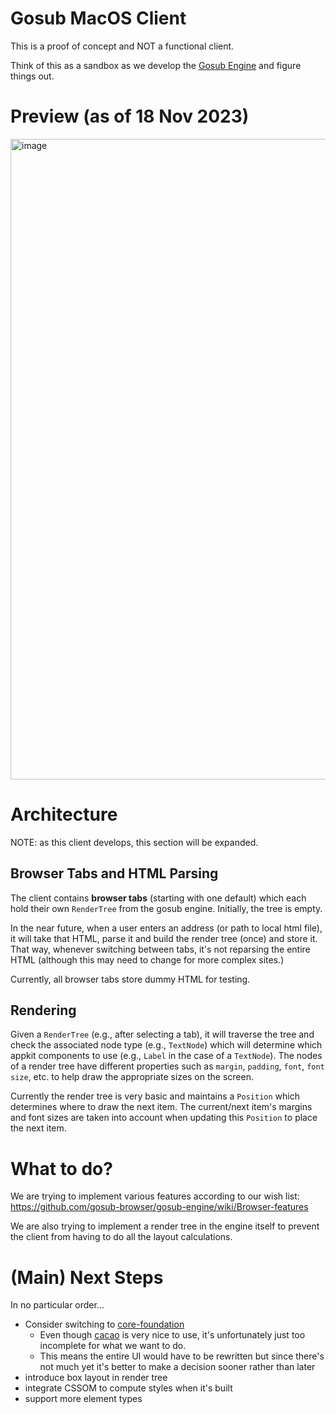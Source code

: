 # Gosub MacOS Client
This is a proof of concept and NOT a functional client.

Think of this as a sandbox as we develop the [Gosub Engine](https://github.com/gosub-browser/gosub-engine) and figure things out.

# Preview (as of 18 Nov 2023)
<img width="1025" alt="image" src="https://github.com/Kiyoshika/gosub-client-macos/assets/49159969/9886003a-99aa-4dfd-bf15-4927ec95b413">

# Architecture
NOTE: as this client develops, this section will be expanded.

## Browser Tabs and HTML Parsing
The client contains **browser tabs** (starting with one default) which each hold their own `RenderTree` from the gosub engine. Initially, the tree is empty. 

In the near future, when a user enters an address (or path to local html file), it will take that HTML, parse it and build the render tree (once) and store it. That way, whenever switching between tabs, it's not reparsing the entire HTML (although this may need to change for more complex sites.)

Currently, all browser tabs store dummy HTML for testing.

## Rendering
Given a `RenderTree` (e.g., after selecting a tab), it will traverse the tree and check the associated node type (e.g., `TextNode`) which will determine which appkit components to use (e.g., `Label` in the case of a `TextNode`). The nodes of a render tree have different properties such as `margin`, `padding`, `font`, `font size`, etc. to help draw the appropriate sizes on the screen.

Currently the render tree is very basic and maintains a `Position` which determines where to draw the next item. The current/next item's margins and font sizes are taken into account when updating this `Position` to place the next item.

# What to do?
We are trying to implement various features according to our wish list: https://github.com/gosub-browser/gosub-engine/wiki/Browser-features

We are also trying to implement a render tree in the engine itself to prevent the client from having to do all the layout calculations.

# (Main) Next Steps
In no particular order...
* Consider switching to [core-foundation](https://github.com/servo/core-foundation-rs)
  * Even though [cacao](https://github.com/ryanmcgrath/cacao) is very nice to use, it's unfortunately just too incomplete for what we want to do.
  * This means the entire UI would have to be rewritten but since there's not much yet it's better to make a decision sooner rather than later
* introduce box layout in render tree
* integrate CSSOM to compute styles when it's built
* support more element types

